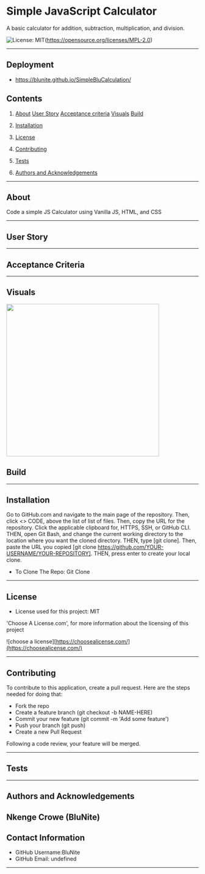 # Simple JavaScript Calculator

A basic calculator for addition, subtraction, multiplication, and division.

![License: MIT](https://img.shields.io/badge/License-MIT-blue.svg)(https://opensource.org/licenses/MPL-2.0)

---

## Deployment

- https://blunite.github.io/SimpleBluCalculation/

## Contents

1. [About](#about)
   [User Story](#user%20story)
   [Acceptance criteria](#acceptance%20criteria)
   [Visuals](#visuals)
   [Build](#build)

2. [Installation](#installation)
3. [License](#license)
4. [Contributing](#contributing)
5. [Tests](#tests)
6. [Authors and Acknowledgements](#authors-and-acknowledgements)

---

## About

Code a simple JS Calculator using Vanilla JS, HTML, and CSS

---

## User Story

---

## Acceptance Criteria

---

## Visuals

<image style= "height: 400px; width:400px" src="images/Screenshot 2024-09-02 002632.png"
 />

## Build

---

## Installation

Go to GitHub.com and navigate to the main page of the repository. Then, click <> CODE, above the list of list of files. Then, copy the URL for the repository. Click the applicable clipboard for, HTTPS, SSH, or GitHub CLI. THEN, open Git Bash, and change the current working directory to the location where you want the cloned directory. THEN, type [git clone]. Then, paste the URL you copied [git clone https://github.com/YOUR-USERNAME/YOUR-REPOSITORY]. THEN, press enter to create your local clone.

- To Clone The Repo:
  Git Clone

---

## License

- License used for this project: MIT

'Choose A License.com', for more information about the licensing of this project

![choose a license][https://choosealicense.com/](https://choosealicense.com/)

---

## Contributing

To contribute to this application, create a pull request.
Here are the steps needed for doing that:

- Fork the repo
- Create a feature branch (git checkout -b NAME-HERE)
- Commit your new feature (git commit -m 'Add some feature')
- Push your branch (git push)
- Create a new Pull Request

Following a code review, your feature will be merged.

---

## Tests

---

## Authors and Acknowledgements

## Nkenge Crowe (BluNite)

## Contact Information

- GitHub Username:BluNite
- GitHub Email: undefined

---
